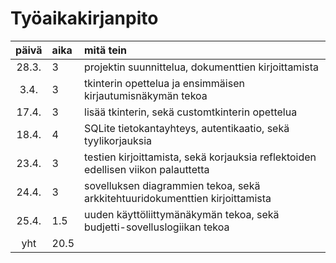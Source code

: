 # Työaikakirjanpito

| päivä | aika | mitä tein  |
| :----:|:-----| :-----|
| 28.3. | 3    | projektin suunnittelua, dokumenttien kirjoittamista |
| 3.4.  | 3    | tkinterin opettelua ja ensimmäisen kirjautumisnäkymän tekoa |
| 17.4. | 3    | lisää tkinterin, sekä customtkinterin opettelua |
| 18.4. | 4    | SQLite tietokantayhteys, autentikaatio, sekä tyylikorjauksia |
| 23.4. | 3    | testien kirjoittamista, sekä korjauksia reflektoiden edellisen viikon palauttetta  |
| 24.4. | 3    | sovelluksen diagrammien tekoa, sekä arkkitehtuuridokumenttien kirjoittamista  |
| 25.4. | 1.5    | uuden käyttöliittymänäkymän tekoa, sekä budjetti-sovelluslogiikan tekoa |
| yht   | 20.5   |  | 
